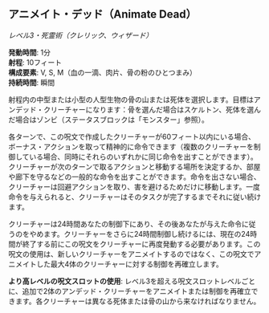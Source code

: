 ## アニメイト・デッド（Animate Dead）
*レベル3・死霊術（クレリック、ウィザード）*

**発動時間**: 1分  
**射程**: 10フィート  
**構成要素**: V, S, M（血の一滴、肉片、骨の粉のひとつまみ）  
**持続時間**: 瞬間

射程内の中型または小型の人型生物の骨の山または死体を選択します。目標はアンデッド・クリーチャーになります：骨を選んだ場合はスケルトン、死体を選んだ場合はゾンビ（ステータスブロックは「モンスター」参照）。

各ターンで、この呪文で作成したクリーチャーが60フィート以内にいる場合、ボーナス・アクションを取って精神的に命令できます（複数のクリーチャーを制御している場合、同時にそれらのいずれかに同じ命令を出すことができます）。クリーチャーが次のターンで取るアクションと移動する場所を決定するか、部屋や廊下を守るなどの一般的な命令を出すことができます。命令を出さない場合、クリーチャーは回避アクションを取り、害を避けるためだけに移動します。一度命令を与えられると、クリーチャーはそのタスクが完了するまでそれに従い続けます。

クリーチャーは24時間あなたの制御下にあり、その後あなたが与えた命令に従うのをやめます。クリーチャーをさらに24時間制御し続けるには、現在の24時間が終了する前にこの呪文をクリーチャーに再度発動する必要があります。この呪文の使用は、新しいクリーチャーをアニメイトするのではなく、この呪文でアニメイトした最大4体のクリーチャーに対する制御を再確立します。

**より高レベルの呪文スロットの使用**: レベル3を超える呪文スロットレベルごとに、追加で2体のアンデッド・クリーチャーをアニメイトまたは制御を再確立できます。各クリーチャーは異なる死体または骨の山から来なければなりません。